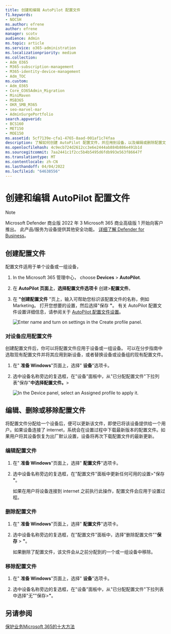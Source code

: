 ```yaml
---
title: 创建和编辑 AutoPilot 配置文件
f1.keywords:
- NOCSH
ms.author: efrene
author: efrene
manager: scotv
audience: Admin
ms.topic: article
ms.service: o365-administration
ms.localizationpriority: medium
ms.collection:
- Adm_O365
- M365-subscription-management
- M365-identity-device-management
- Adm_TOC
ms.custom:
- Adm_O365
- Core_O365Admin_Migration
- MiniMaven
- MSB365
- OKR_SMB_M365
- seo-marvel-mar
- AdminSurgePortfolio
search.appverid:
- BCS160
- MET150
- MOE150
ms.assetid: 5cf7139e-cfa1-4765-8aad-001af1c74faa
description: 了解如何创建 AutoPilot 配置文件，并应用到设备，以及编辑或删除配置文件或者从设备中删除配置文件。
ms.openlocfilehash: 4c9ecb724d2612cc3e6e2444ab884b886e491b1d
ms.sourcegitcommit: 7aa2441c1f2cc5b4b5495d6fdb993e563f86647f
ms.translationtype: MT
ms.contentlocale: zh-CN
ms.lasthandoff: 04/04/2022
ms.locfileid: "64638556"
---
```

# <a name="create-and-edit-autopilot-profiles"></a>创建和编辑 AutoPilot 配置文件

> [!NOTE]
> Microsoft Defender 商业版 2022 年 3 Microsoft 365 商业高级版 1 开始向客户推出。 此产品/服务为设备提供其他安全功能。 [详细了解 Defender for Business](../security/defender-business/mdb-overview.md)。

## <a name="create-a-profile"></a>创建配置文件

配置文件适用于单个设备或一组设备，
  
1. In the Microsoft 365 管理中心， choose **Devices** \> **AutoPilot**.
  
2. 在 **AutoPilot 页面上**，**选择配置文件选项卡** 创建\>**配置文件**。
    
3. 在 **"创建配置文件** "页上，输入可帮助您标识该配置文件的名称，例如 Marketing。 打开您想要的设置，然后选择"保存 **"**。 有关 AutoPilot 配置文件设置详细信息，请参阅关于 [AutoPilot 配置文件设置](m365bp-autopilot-profile-settings.md)。
    
    ![Enter name and turn on settings in the Create profile panel.](./../media/63b5a00d-6a5d-48d0-9557-e7531e80702a.png)
  
### <a name="apply-profile-to-a-device"></a>对设备应用配置文件

创建配置文件后，你可以将配置文件应用于设备或一组设备。 可以在分步指南中选取现有配置文件[](m365bp-add-autopilot-devices-and-profile.md)并将其应用到新设备，或者替换设备或设备组的现有配置文件。 
  
1. 在" **准备 Windows**"页面上，选择" **设备**"选项卡。 
    
2. 选中设备名称旁边的复选框，在"设备"面板中，从"已分配配置文件"下拉列表"保存"**中选择配置文件。**\>
    
    ![In the Device panel, select an Assigned profile to apply it.](./../media/ed0ce33f-9241-4403-a5de-2dddffdc6fb9.png)
  
## <a name="edit-delete-or-remove-a-profile"></a>编辑、删除或移除配置文件

将配置文件分配给一个设备后，便可以更新该文件，即使已将该设备提供给一个用户。如果设备连接了 internet，系统会在设置过程中下载最新版本的配置文件。如果用户将其设备恢复为出厂默认设置，设备将再次下载配置文件的最新更新。 
  
### <a name="edit-a-profile"></a>编辑配置文件

1. 在" **准备 Windows**"页面上，选择" **配置文件**"选项卡。 
    
2. 选中设备名称旁边的复选框，在"配置文件"面板中更新任何可用的设置\>"保存 **"**。
    
    如果在用户将设备连接到 internet 之前执行此操作，配置文件会应用于设置过程。
    
### <a name="delete-a-profile"></a>删除配置文件

1. 在" **准备 Windows**"页面上，选择" **配置文件**"选项卡。 
    
2. 选中设备名称旁边的复选框，在"配置文件"面板中，选择"删除配置文件""**保存** \> **"**。
    
    如果删除了配置文件，该文件会从之前分配到的一个或一组设备中移除。
    
### <a name="remove-a-profile"></a>移除配置文件

1. 在" **准备 Windows**"页面上，选择" **设备**"选项卡。 
    
2. 选中设备名称旁边的复选框，在"设备"面板中，从"已分配配置文件"下拉列表中选择"无""保存\>**"**。
    
## <a name="see-also"></a>另请参阅

[保护业务Microsoft 365的十大方法](../admin/security-and-compliance/secure-your-business-data.md)
